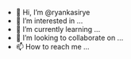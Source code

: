 - 👋 Hi, I’m @ryankasirye
- 👀 I’m interested in ...
- 🌱 I’m currently learning ...
- 💞️ I’m looking to collaborate on ...
- 📫 How to reach me ...

<!---
ryankasirye/ryankasirye is a ✨ special ✨ repository because its `README.md` (this file) appears on your GitHub profile.
You can click the Preview link to take a look at your changes.
--->
